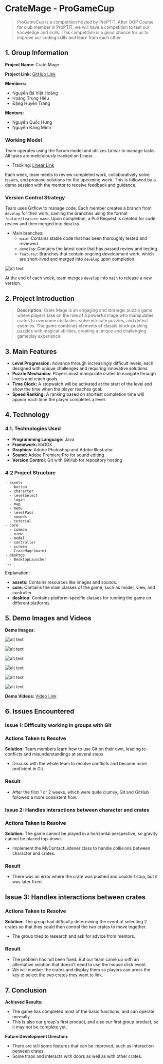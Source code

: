 # CrateMage - ProGameCup

> ProGameCup is a competition hosted by ProPTIT. After OOP Course for club member in ProPTIT, we will have a competition to test our knowledge and skills. This competition is a good chance for us to improve our coding skills and learn from each other.

## 1. Group Information

**Project Name:** Crate Mage

**Project Link:** [GitHub Link](https://github.com/littlepsyduck/PROJECT-CrateMage)

**Members:**
- Nguyễn Bá Việt Hoàng
- Hoàng Trung Hiếu
- Đặng Huyền Trang

**Mentors:**
- Nguyễn Quốc Hưng
- Nguyễn Đăng Minh

### Working Model

Team operates using the Scrum model and utilizes Linear to manage tasks. All tasks are meticulously tracked on Linear.
- Tracking: [Linear Link](https://linear.app/bdtproptit/team/NHOM4/all)

Each week, team meets to review completed work, collaboratively solve issues, and propose solutions for the upcoming week. This is followed by a demo session with the mentor to receive feedback and guidance.

### Version Control Strategy

Team uses Gitflow to manage code. Each member creates a branch from `develop` for their work, naming the branches using the format `feature/feature-name`. Upon completion, a Pull Request is created for code review and then merged into `develop`.
- Main branches:
    - `main`: Contains stable code that has been thoroughly tested and reviewed.
    - `develop`: Contains the latest code that has passed review and testing.
    - `feature/`: Branches that contain ongoing development work, which are short-lived and merged into `develop` upon completion.

![alt text](images/image.png)

At the end of each week, team merges `develop` into `main` to release a new version.



## 2. Project Introduction

> **Description:** Crate Mage is an engaging and strategic puzzle game where players take on the role of a powerful mage who manipulates crates to overcome obstacles, solve intricate puzzles, and defeat enemies. The game combines elements of classic block-pushing puzzles with magical abilities, creating a unique and challenging gameplay experience.

## 3. Main Features

- **Level Progression:** Advance through increasingly difficult levels, each designed with unique challenges and requiring innovative solutions.
- **Puzzle Mechanics:** Players must manipulate crates to navigate through levels and reach goals.
- **Time Clock:** A stopwatch will be activated at the start of the level and show the time when the player reaches goal.
- **Speed Ranking:** A ranking based on shortest completion time will appear each time the player completes a level. 

## 4. Technology

### 4.1. Technologies Used
- **Programming Language:** Java
- **Framework:** libGDX
- **Graphics:** Adobe Photoshop and Adobe Illustrator
- **Sound:** Adobe Premiere Pro for sound editing
- **Version Control:** Git with GitHub for repository hosting

### 4.2 Project Structure

```
- assets 
  - button
  - character
  - levelSelect
  - login
  - map
  - menu
  - levelPass
  - sounds
  - tutorial
- core
  - common
  - view
  - model
  - controller
  - screen
  - CrateMage(main)
- desktop
  - DesktopLauncher
...
```

Explanation:
- **assets:** Contains resources like images and sounds.
- **core:**  Contains the main classes of the game, such as model, view, and controller.
- **desktop:** Contains platform-specific classes for running the game on different platforms.


## 5. Demo Images and Videos

**Demo Images:**

![alt text](images/1.png)

![alt text](images/2.png)

![alt text](images/3.png)

![alt text](images/4.png)

![alt text](images/5.png)

![alt text](images/6.png)


**Demo Videos:**
[Video Link](https://drive.google.com/file/d/1_Rz13CM7dWsri43SrvhGCGbD9k8VDsOO/view?usp=sharing)






## 6. Issues Encountered

### Issue 1: Difficulty working in groups with Git

### Actions Taken to Resolve

**Solution:** Team members learn how to use Git on their own, leading to conflicts and misunderstandings at several steps.
- Discuss with the whole team to resolve conflicts and become more proficient in Git.

### Result

- After the first 1 or 2 weeks, which were quite clumsy, Git and GitHub followed a more consistent flow.

### Issue 2: Handles interactions between character and crates

### Actions Taken to Resolve

**Solution:** The game cannot be played in a horizontal perspective, so gravity cannot be placed top-down.
- Implement the MyContactListener class to handle collisions between character and crates.

### Result

- There was an error where the crate was pushed and couldn't stop, but it was later fixed.

## Issue 3: Handles interactions between crates 

### Actions Taken to Resolve

**Solution:** The group had difficulty determining the event of selecting 2 crates so that they could then control the two crates to move together.
- The group tried to research and ask for advice from mentors.

### Result

- The problem has not been fixed. But our team came up with an alternative solution that doesn't need to use the mouse click event.
- We will number the crates and display them so players can press the key to select the two crates they want to link.

## 7. Conclusion

**Achieved Results:** 
- The game has completed most of the basic functions, and can operate normally.
- This is also our group's first product, and also our first group product, so it may not be complete yet. 

**Future Development Direction:** 
- There are still some features that can be improved, such as interaction between crates.
- Some traps and interacts with doors as well as with other crates.